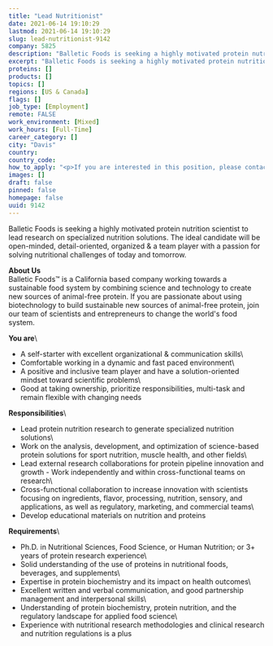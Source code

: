 ```yaml
---
title: "Lead Nutritionist"
date: 2021-06-14 19:10:29
lastmod: 2021-06-14 19:10:29
slug: lead-nutritionist-9142
company: 5825
description: "Balletic Foods is seeking a highly motivated protein nutrition scientist to lead research on specialized nutrition solutions. The ideal candidate will be open-minded, detail-oriented, organized & a team player with a passion for solving nutritional challenges of today and tomorrow."
excerpt: "Balletic Foods is seeking a highly motivated protein nutrition scientist to lead research on specialized nutrition solutions. The ideal candidate will be open-minded, detail-oriented, organized & a team player with a passion for solving nutritional challenges of today and tomorrow."
proteins: []
products: []
topics: []
regions: [US & Canada]
flags: []
job_type: [Employment]
remote: FALSE
work_environment: [Mixed]
work_hours: [Full-Time]
career_category: []
city: "Davis"
country: 
country_code: 
how_to_apply: "<p>If you are interested in this position, please contact <a href=\"mailto:careers@balleticfoods.com\">careers@balleticfoods.com</a>.</p>"
images: []
draft: false
pinned: false
homepage: false
uuid: 9142
---
```

Balletic Foods is seeking a highly motivated protein nutrition scientist
to lead research on specialized nutrition solutions. The ideal candidate
will be open-minded, detail-oriented, organized & a team player with a
passion for solving nutritional challenges of today and tomorrow.

**About Us**\
Balletic Foods™ is a California based company working towards a
sustainable food system by combining science and technology to create
new sources of animal-free protein. If you are passionate about using
biotechnology to build sustainable new sources of animal-free protein,
join our team of scientists and entrepreneurs to change the world's food
system.

**You are**\
- A self-starter with excellent organizational & communication skills\
- Comfortable working in a dynamic and fast paced environment\
- A positive and inclusive team player and have a solution-oriented
mindset toward scientific problems\
- Good at taking ownership, prioritize responsibilities, multi-task and
remain flexible with changing needs

**Responsibilities**\
- Lead protein nutrition research to generate specialized nutrition
solutions\
- Work on the analysis, development, and optimization of science-based
protein solutions for sport nutrition, muscle health, and other fields\
- Lead external research collaborations for protein pipeline innovation
and growth - Work independently and within cross-functional teams on
research\
- Cross-functional collaboration to increase innovation with scientists
focusing on ingredients, flavor, processing, nutrition, sensory, and
applications, as well as regulatory, marketing, and commercial teams\
- Develop educational materials on nutrition and proteins

**Requirements**\
- Ph.D. in Nutritional Sciences, Food Science, or Human Nutrition; or 3+
years of protein research experience\
- Solid understanding of the use of proteins in nutritional foods,
beverages, and supplements\
- Expertise in protein biochemistry and its impact on health outcomes\
- Excellent written and verbal communication, and good partnership
management and interpersonal skills\
- Understanding of protein biochemistry, protein nutrition, and the
regulatory landscape for applied food science\
- Experience with nutritional research methodologies and clinical
research and nutrition regulations is a plus

